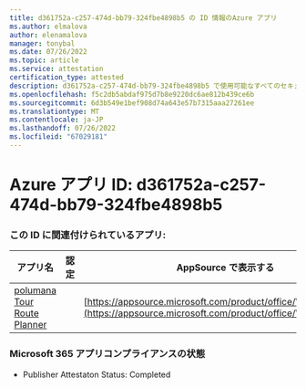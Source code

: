 ```yaml
---
title: d361752a-c257-474d-bb79-324fbe4898b5 の ID 情報のAzure アプリ
ms.author: elmalova
author: elenamalova
manager: tonybal
ms.date: 07/26/2022
ms.topic: article
ms.service: attestation
certification_type: attested
description: d361752a-c257-474d-bb79-324fbe4898b5 で使用可能なすべてのセキュリティとコンプライアンス情報。
ms.openlocfilehash: f5c2db5abdaf975d7b8e9220dc6ae812b439ce6b
ms.sourcegitcommit: 6d3b549e1bef908d74a643e57b7315aaa27261ee
ms.translationtype: MT
ms.contentlocale: ja-JP
ms.lasthandoff: 07/26/2022
ms.locfileid: "67029181"
---
```

# <a name="azure-app-id-d361752a-c257-474d-bb79-324fbe4898b5"></a>Azure アプリ ID: d361752a-c257-474d-bb79-324fbe4898b5


### <a name="apps-associated-with-this-id"></a>この ID に関連付けられているアプリ:
| **アプリ名** | **認定** | **AppSource で表示する** |
|--------------|---------------|-----------------------|
| [polumana Tour Route Planner](../forward/WA200004331.md) |  | [https://appsource.microsoft.com/product/office/WA200004331](https://appsource.microsoft.com/product/office/WA200004331) |

### <a name="microsoft-365-app-compliance-status"></a>Microsoft 365 アプリコンプライアンスの状態
- Publisher Attestaton Status: Completed
